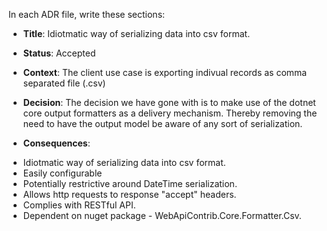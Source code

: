 In each ADR file, write these sections:

* **Title**: Idiotmatic way of serializing data into csv format.

* **Status**: Accepted

* **Context**: The client use case is exporting indivual records as comma separated file (.csv)

* **Decision**: The decision we have gone with is to make use of the dotnet core output formatters as a delivery mechanism. Thereby removing the need to have the output model be aware of any sort of serialization. 

* **Consequences**: 
- Idiotmatic way of serializing data into csv format.
- Easily configurable
- Potentially restrictive around DateTime serialization.
- Allows http requests to response "accept" headers.
- Complies with RESTful API.
- Dependent on nuget package - WebApiContrib.Core.Formatter.Csv.